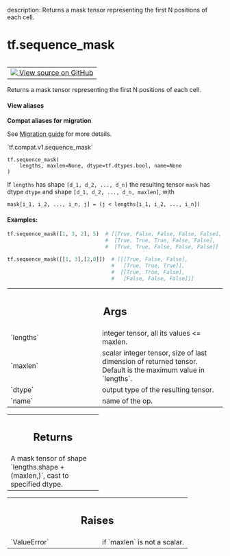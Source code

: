 description: Returns a mask tensor representing the first N positions of each cell.

<div itemscope itemtype="http://developers.google.com/ReferenceObject">
<meta itemprop="name" content="tf.sequence_mask" />
<meta itemprop="path" content="Stable" />
</div>

# tf.sequence_mask

<!-- Insert buttons and diff -->

<table class="tfo-notebook-buttons tfo-api nocontent" align="left">
<td>
  <a target="_blank" href="https://github.com/tensorflow/tensorflow/blob/r2.2/tensorflow/python/ops/array_ops.py#L4028-L4090">
    <img src="https://www.tensorflow.org/images/GitHub-Mark-32px.png" />
    View source on GitHub
  </a>
</td>
</table>



Returns a mask tensor representing the first N positions of each cell.

<section class="expandable">
  <h4 class="showalways">View aliases</h4>
  <p>
<b>Compat aliases for migration</b>
<p>See
<a href="https://www.tensorflow.org/guide/migrate">Migration guide</a> for
more details.</p>
<p>`tf.compat.v1.sequence_mask`</p>
</p>
</section>

<pre class="devsite-click-to-copy prettyprint lang-py tfo-signature-link">
<code>tf.sequence_mask(
    lengths, maxlen=None, dtype=tf.dtypes.bool, name=None
)
</code></pre>



<!-- Placeholder for "Used in" -->

If `lengths` has shape `[d_1, d_2, ..., d_n]` the resulting tensor `mask` has
dtype `dtype` and shape `[d_1, d_2, ..., d_n, maxlen]`, with

```
mask[i_1, i_2, ..., i_n, j] = (j < lengths[i_1, i_2, ..., i_n])
```

#### Examples:



```python
tf.sequence_mask([1, 3, 2], 5)  # [[True, False, False, False, False],
                                #  [True, True, True, False, False],
                                #  [True, True, False, False, False]]

tf.sequence_mask([[1, 3],[2,0]])  # [[[True, False, False],
                                  #   [True, True, True]],
                                  #  [[True, True, False],
                                  #   [False, False, False]]]
```

<!-- Tabular view -->
 <table class="responsive fixed orange">
<colgroup><col width="214px"><col></colgroup>
<tr><th colspan="2"><h2 class="add-link">Args</h2></th></tr>

<tr>
<td>
`lengths`
</td>
<td>
integer tensor, all its values <= maxlen.
</td>
</tr><tr>
<td>
`maxlen`
</td>
<td>
scalar integer tensor, size of last dimension of returned tensor.
Default is the maximum value in `lengths`.
</td>
</tr><tr>
<td>
`dtype`
</td>
<td>
output type of the resulting tensor.
</td>
</tr><tr>
<td>
`name`
</td>
<td>
name of the op.
</td>
</tr>
</table>



<!-- Tabular view -->
 <table class="responsive fixed orange">
<colgroup><col width="214px"><col></colgroup>
<tr><th colspan="2"><h2 class="add-link">Returns</h2></th></tr>
<tr class="alt">
<td colspan="2">
A mask tensor of shape `lengths.shape + (maxlen,)`, cast to specified dtype.
</td>
</tr>

</table>



<!-- Tabular view -->
 <table class="responsive fixed orange">
<colgroup><col width="214px"><col></colgroup>
<tr><th colspan="2"><h2 class="add-link">Raises</h2></th></tr>

<tr>
<td>
`ValueError`
</td>
<td>
if `maxlen` is not a scalar.
</td>
</tr>
</table>

